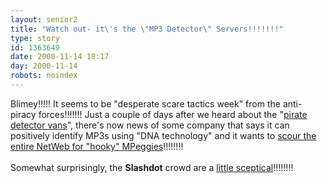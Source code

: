 ```yaml
---
layout: senior2
title: "Watch out- it\'s the \"MP3 Detector\" Servers!!!!!!!"
type: story
id: 1363649
date: 2000-11-14 18:17
day: 2000-11-14
robots: noindex
---
```

Blimey!!!!! It seems to be "desperate scare tactics week" from the anti-piracy forces!!!!!!! Just a couple of days after we heard about the "<a href="http://seniorcitizen.blogspot.com/archives/2000_11_05_seniorcitizen_archive.html#1326986">pirate detector vans</a>", there's now news of some company that says it can positively identify MP3s using "DNA technology" and it wants to <a href="http://www.stereophile.com/shownews.cgi?887">scour the entire NetWeb for "hooky" MPeggies</a>!!!!!!!!<br/> <br/>Somewhat surprisingly, the <b>Slashdot</b> crowd are a <a href="http://slashdot.org/articles/00/11/12/0450221.shtml">little sceptical</a>!!!!!!!!
